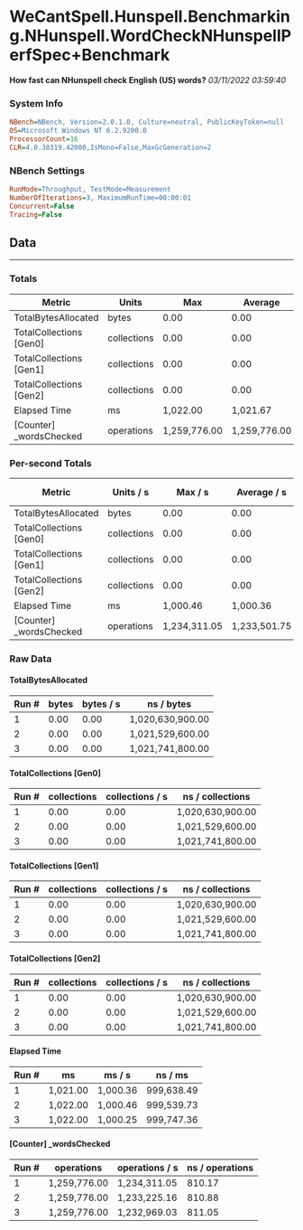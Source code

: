 ﻿# WeCantSpell.Hunspell.Benchmarking.NHunspell.WordCheckNHunspellPerfSpec+Benchmark
__How fast can NHunspell check English (US) words?__
_03/11/2022 03:59:40_
### System Info
```ini
NBench=NBench, Version=2.0.1.0, Culture=neutral, PublicKeyToken=null
OS=Microsoft Windows NT 6.2.9200.0
ProcessorCount=16
CLR=4.0.30319.42000,IsMono=False,MaxGcGeneration=2
```

### NBench Settings
```ini
RunMode=Throughput, TestMode=Measurement
NumberOfIterations=3, MaximumRunTime=00:00:01
Concurrent=False
Tracing=False
```

## Data
-------------------

### Totals
|          Metric |           Units |             Max |         Average |             Min |          StdDev |
|---------------- |---------------- |---------------- |---------------- |---------------- |---------------- |
|TotalBytesAllocated |           bytes |            0.00 |            0.00 |            0.00 |            0.00 |
|TotalCollections [Gen0] |     collections |            0.00 |            0.00 |            0.00 |            0.00 |
|TotalCollections [Gen1] |     collections |            0.00 |            0.00 |            0.00 |            0.00 |
|TotalCollections [Gen2] |     collections |            0.00 |            0.00 |            0.00 |            0.00 |
|    Elapsed Time |              ms |        1,022.00 |        1,021.67 |        1,021.00 |            0.58 |
|[Counter] _wordsChecked |      operations |    1,259,776.00 |    1,259,776.00 |    1,259,776.00 |            0.00 |

### Per-second Totals
|          Metric |       Units / s |         Max / s |     Average / s |         Min / s |      StdDev / s |
|---------------- |---------------- |---------------- |---------------- |---------------- |---------------- |
|TotalBytesAllocated |           bytes |            0.00 |            0.00 |            0.00 |            0.00 |
|TotalCollections [Gen0] |     collections |            0.00 |            0.00 |            0.00 |            0.00 |
|TotalCollections [Gen1] |     collections |            0.00 |            0.00 |            0.00 |            0.00 |
|TotalCollections [Gen2] |     collections |            0.00 |            0.00 |            0.00 |            0.00 |
|    Elapsed Time |              ms |        1,000.46 |        1,000.36 |        1,000.25 |            0.10 |
|[Counter] _wordsChecked |      operations |    1,234,311.05 |    1,233,501.75 |    1,232,969.03 |          712.48 |

### Raw Data
#### TotalBytesAllocated
|           Run # |           bytes |       bytes / s |      ns / bytes |
|---------------- |---------------- |---------------- |---------------- |
|               1 |            0.00 |            0.00 |1,020,630,900.00 |
|               2 |            0.00 |            0.00 |1,021,529,600.00 |
|               3 |            0.00 |            0.00 |1,021,741,800.00 |

#### TotalCollections [Gen0]
|           Run # |     collections | collections / s |ns / collections |
|---------------- |---------------- |---------------- |---------------- |
|               1 |            0.00 |            0.00 |1,020,630,900.00 |
|               2 |            0.00 |            0.00 |1,021,529,600.00 |
|               3 |            0.00 |            0.00 |1,021,741,800.00 |

#### TotalCollections [Gen1]
|           Run # |     collections | collections / s |ns / collections |
|---------------- |---------------- |---------------- |---------------- |
|               1 |            0.00 |            0.00 |1,020,630,900.00 |
|               2 |            0.00 |            0.00 |1,021,529,600.00 |
|               3 |            0.00 |            0.00 |1,021,741,800.00 |

#### TotalCollections [Gen2]
|           Run # |     collections | collections / s |ns / collections |
|---------------- |---------------- |---------------- |---------------- |
|               1 |            0.00 |            0.00 |1,020,630,900.00 |
|               2 |            0.00 |            0.00 |1,021,529,600.00 |
|               3 |            0.00 |            0.00 |1,021,741,800.00 |

#### Elapsed Time
|           Run # |              ms |          ms / s |         ns / ms |
|---------------- |---------------- |---------------- |---------------- |
|               1 |        1,021.00 |        1,000.36 |      999,638.49 |
|               2 |        1,022.00 |        1,000.46 |      999,539.73 |
|               3 |        1,022.00 |        1,000.25 |      999,747.36 |

#### [Counter] _wordsChecked
|           Run # |      operations |  operations / s | ns / operations |
|---------------- |---------------- |---------------- |---------------- |
|               1 |    1,259,776.00 |    1,234,311.05 |          810.17 |
|               2 |    1,259,776.00 |    1,233,225.16 |          810.88 |
|               3 |    1,259,776.00 |    1,232,969.03 |          811.05 |



